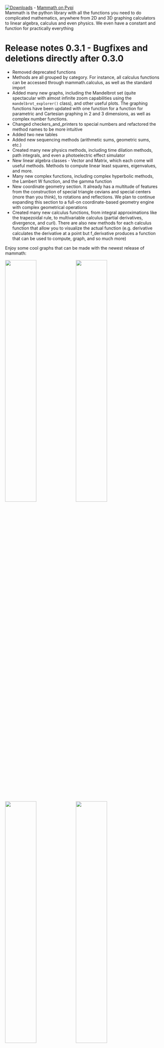 [![Downloads](https://static.pepy.tech/personalized-badge/mammath?period=total&units=international_system&left_color=grey&right_color=brightgreen&left_text=Mammath%20downloads)](https://pepy.tech/project/mammath) - <a href="https://pypi.org/project/mammath/" target="_blank">Mammath on Pypi</a>
<br>
Mammath is the python library with all the functions you need to do complicated mathematics, anywhere from 2D and 3D graphing calculators to linear algebra, calculus and even physics. We even have a constant and function for practically everything
<br>

<h1><b> Release notes 0.3.1 - Bugfixes and deletions directly after 0.3.0</b></h1>
<ul>
    <li>Removed deprecated functions</li>  
    <li>Methods are all grouped by category. For instance, all calculus functions can be accessed through mammath.calculus, as well as the standard import</li>  
    <li>Added many new graphs, including the Mandelbrot set (quite spectacular with almost infinite zoom capabilities using the <code>mandelbrot_explorer()</code> class), and other useful plots. The graphing functions have been updated with one function for a function for parametric and Cartesian graphing in 2 and 3 dimensions, as well as complex number functions.</li>  
    <li>Changed checkers_and_printers to special numbers and refactored the method names to be more intuitive</li>  
    <li>Added two new tables</li>  
    <li>Added new sequencing methods (arithmetic sums, geometric sums, etc.)</li>  
    <li>Created many new physics methods, including time dilation methods, path integrals, and even a photoelectric effect simulator</li>  
    <li>New linear algebra classes - Vector and Matrix, which each come will useful methods. Methods to compute linear least squares, eigenvalues, and more.</li>  
    <li>Many new complex functions, including complex hyperbolic methods, the Lambert W function, and the gamma function</li>  
    <li>New coordinate geometry section. It already has a multitude of features from the construction of special triangle cevians and special centers (more than you think), to rotations and reflections. We plan to continue expanding this section to a full-on coordinate-based geometry engine with complex geometrical operations</li>  
    <li>Created many new calculus functions, from integral approximations like the trapezoidal rule, to multivariable calculus (partial derivatives, divergence, and curl). There are also new methods for each calculus function that allow you to visualize the actual function (e.g. derivative calculates the derivative at a point but f_derivative produces a function that can be used to compute, graph, and so much more)</li>
</ul>

Enjoy some cool graphs that can be made with the newest release of mammath:

<p float="left">
  <img src="https://github.com/vhprogrammingorg/mammath/assets/91592863/92a74089-c1c7-444d-9019-8d66530b5deb" width="45%" />
  <img src="https://github.com/vhprogrammingorg/mammath/assets/91592863/de187fb5-5007-4fec-a7f1-59f8d453ac1c" width="45%" />
</p>
<p float="left">
  <img src="https://github.com/vhprogrammingorg/mammath/assets/91592863/8f4abcda-5256-4c57-9a72-cd43ab6edd84" width="45%" />
  <img src="https://github.com/vhprogrammingorg/mammath/assets/91592863/465a3840-ae29-4522-a1bd-8e9dc55d27a1" width="45%" />
</p>
<p float="left">
  <img src="https://github.com/vhprogrammingorg/mammath/assets/91592863/bd335740-d3d9-44d3-8569-f19d00a1d54b" width="90%" />
</p>


It is built upon several other modules including sys, tkinter, string, time, math, cmath, fractions, mpmath, keyboard, numpy, tabulate, re, matplotlib, and modules within them. 

| All categories                                    | All categories    |
| :----------------------------------------------- | :-------------- |
| Shunting Yard Algorithm                          | Math Teachers (beta ascii courses)   |
| Operations (logs, factorials, standard form, sums, hcf, lcm, etc.) | Prime Numbers|
| Number / Sequence Checks                         | Fibonacci        |
| Divisibility checks + learn tricks (beta)        | Fractions        |
| Geometry                                         | Sequences        |
| Constants                                         | Base conversions |
| Graphing                                         | Algebra          |
| Linear Algebra                                   | Calculus         |
| Complex (complex ln, etc.) | Physics             |
| Unit conversions    |  Miscellaneous (Equation parser, special numbers)|
| Coordinate Geometry | Deprecated |

We hope Mammath is a useful and reliable asset. Install via <code>pip install mammath</code>

Thank you!

